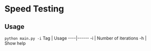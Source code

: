 # Speed Testing
 
## Usage
`python main.py -i`
Tag | Usage
----|------
-i | Number of iterations
-h | Show help
